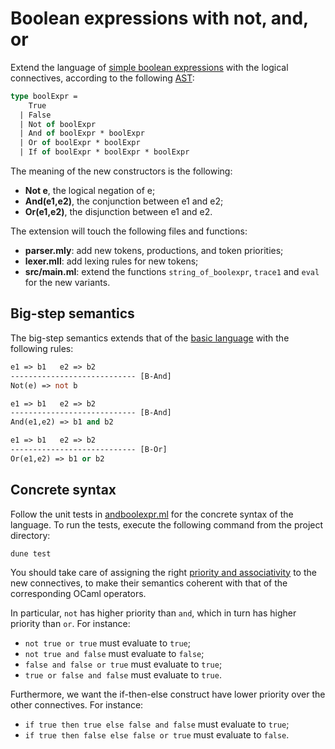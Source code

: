 # Boolean expressions with not, and, or

Extend the language of [simple boolean expressions](../boolexpr) with the logical connectives, according to the following [AST](src/ast.ml):
```ocaml
type boolExpr =
    True
  | False
  | Not of boolExpr
  | And of boolExpr * boolExpr
  | Or of boolExpr * boolExpr
  | If of boolExpr * boolExpr * boolExpr
```

The meaning of the new constructors is the following:
- **Not e**, the logical negation of e;
- **And(e1,e2)**, the conjunction between e1 and e2;
- **Or(e1,e2)**, the disjunction between e1 and e2.

The extension will touch the following files and functions:
- **parser.mly**: add new tokens, productions, and token priorities;
- **lexer.mll**: add lexing rules for new tokens;
- **src/main.ml**: extend the functions `string_of_boolexpr`, `trace1` and `eval` for the new variants.

## Big-step semantics

The big-step semantics extends that of the [basic language](../boolexpr#big-step-semantics) with the following rules:
```ocaml
e1 => b1   e2 => b2
---------------------------- [B-And]
Not(e) => not b

e1 => b1   e2 => b2
---------------------------- [B-And]
And(e1,e2) => b1 and b2

e1 => b1   e2 => b2
---------------------------- [B-Or]
Or(e1,e2) => b1 or b2
```


## Concrete syntax

Follow the unit tests in [andboolexpr.ml](test/andboolexpr.ml) for the concrete syntax of the language. 
To run the tests, execute the following command from the project directory:
```
dune test
```

You should take care of assigning the right [priority and associativity](http://gallium.inria.fr/~fpottier/menhir/manual.html#sec12) 
to the new connectives, to make their semantics coherent with that of the corresponding OCaml operators. 

In particular, `not` has higher priority than `and`, which in turn has higher priority than `or`.
For instance:
- `not true or true` must evaluate to `true`;
- `not true and false` must evaluate to `false`;
- `false and false or true` must evaluate to `true`;
- `true or false and false` must evaluate to `true`.

Furthermore, we want the if-then-else construct have lower priority over the other connectives. For instance:
- `if true then true else false and false` must evaluate to `true`;
- `if true then false else false or true`  must evaluate to `false`.
